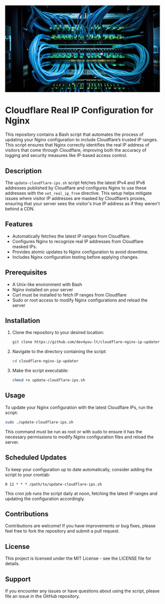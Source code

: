 ![CF](https://github.com/dev4you-lt/Cloudflare_real_ip_nginx/blob/main/152623.jpg)
# Cloudflare Real IP Configuration for Nginx

This repository contains a Bash script that automates the process of updating your Nginx configuration to include Cloudflare’s trusted IP ranges. This script ensures that Nginx correctly identifies the real IP address of visitors that come through Cloudflare, improving both the accuracy of logging and security measures like IP-based access control.

## Description

The `update-cloudflare-ips.sh` script fetches the latest IPv4 and IPv6 addresses published by Cloudflare and configures Nginx to use these addresses with the `set_real_ip_from` directive. This setup helps mitigate issues where visitor IP addresses are masked by Cloudflare’s proxies, ensuring that your server sees the visitor's true IP address as if they weren't behind a CDN.

## Features

- Automatically fetches the latest IP ranges from Cloudflare.
- Configures Nginx to recognize real IP addresses from Cloudflare masked IPs.
- Provides atomic updates to Nginx configuration to avoid downtime.
- Includes Nginx configuration testing before applying changes.

## Prerequisites

- A Unix-like environment with Bash
- Nginx installed on your server
- Curl must be installed to fetch IP ranges from Cloudflare
- Sudo or root access to modify Nginx configurations and reload the server

## Installation

1. Clone the repository to your desired location:
   ```bash
   git clone https://github.com/dev4you-lt/cloudflare-nginx-ip-updater.git
   ```
2. Navigate to the directory containing the script:
   ```bash
   cd cloudflare-nginx-ip-updater
   ```
3. Make the script executable:
   ```bash
   chmod +x update-cloudflare-ips.sh
   ```

## Usage

To update your Nginx configuration with the latest Cloudflare IPs, run the script:
```bash
sudo ./update-cloudflare-ips.sh
```
This command must be run as root or with sudo to ensure it has the necessary permissions to modify Nginx configuration files and reload the server.

## Scheduled Updates

To keep your configuration up to date automatically, consider adding the script to your crontab:
```cron
0 12 * * * /path/to/update-cloudflare-ips.sh
```
This cron job runs the script daily at noon, fetching the latest IP ranges and updating the configuration accordingly.

## Contributions

Contributions are welcome! If you have improvements or bug fixes, please feel free to fork the repository and submit a pull request.

## License

This project is licensed under the MIT License - see the LICENSE file for details.

## Support

If you encounter any issues or have questions about using the script, please file an issue in the GitHub repository.
